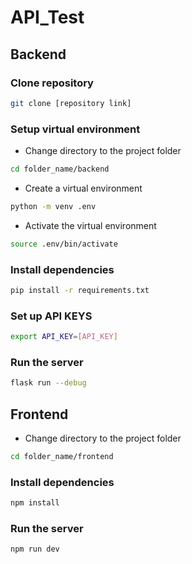 # API_Test

## Backend 

### Clone repository
```bash
git clone [repository link]
```

### Setup virtual environment
- Change directory to the project folder
```bash
cd folder_name/backend
```
- Create a virtual environment
```bash
python -m venv .env
```
- Activate the virtual environment
```bash
source .env/bin/activate
```

### Install dependencies
```bash 
pip install -r requirements.txt
```

### Set up API KEYS
```bash
export API_KEY=[API_KEY]
```

### Run the server
```bash
flask run --debug 
```


## Frontend
- Change directory to the project folder
```bash
cd folder_name/frontend
```

### Install dependencies
```bash
npm install
```

### Run the server
```bash
npm run dev
```
